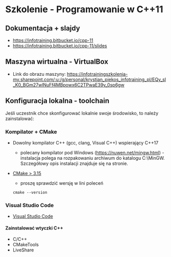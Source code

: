 # Szkolenie - Programowanie w C++11 #

## Dokumentacja + slajdy

* https://infotraining.bitbucket.io/cpp-11
* https://infotraining.bitbucket.io/cpp-11/slides

## Maszyna wirtualna - VirtualBox

* Link do obrazu maszyny: https://infotrainingszkolenia-my.sharepoint.com/:u:/g/personal/krystian_piekos_infotraining_pl/EQy_sl_K0_BGm27wlNuFf4MBpowx6C2TPwaE39y_0sp6gw

## Konfiguracja lokalna - toolchain

Jeśli uczestnik chce skonfigurować lokalnie swoje środowisko, to należy zainstalować:

### Kompilator + CMake

* Dowolny kompilator C++ (gcc, clang, Visual C++) wspierający C++17
  * polecany kompilator pod Windows (https://nuwen.net/mingw.html) - instalacja polega na rozpakowaniu archiwum do katalogu C:\MinGW. Szczegółowy opis instalacji znajduje się na stronie.

* [CMake > 3.15](https://cmake.org/)
  * proszę sprawdzić wersję w lini poleceń

  ```
  cmake --version
  ```

### Visual Studio Code

* [Visual Studio Code](https://code.visualstudio.com/)

#### Zainstalować wtyczki C++

* C/C++
* CMakeTools
* LiveShare

